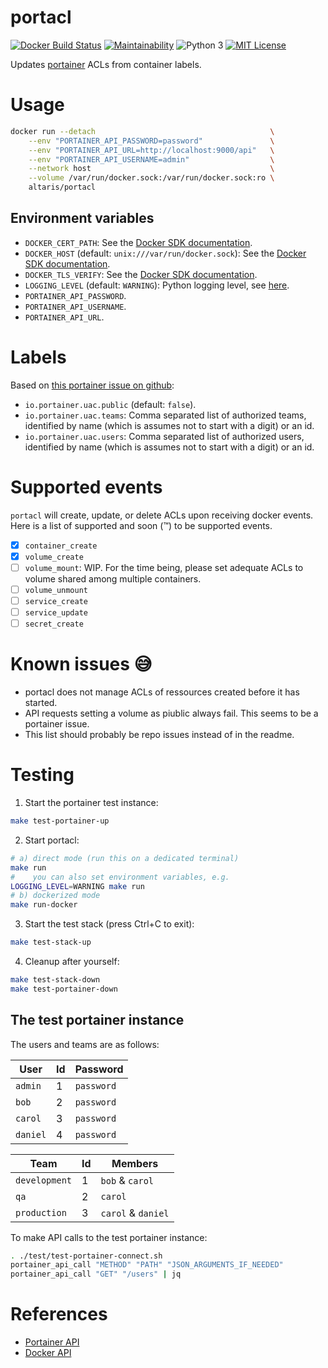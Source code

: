 portacl
=======

[![Docker Build Status](https://img.shields.io/docker/cloud/build/altaris/portacl)](https://hub.docker.com/r/altaris/portacl/)
[![Maintainability](https://api.codeclimate.com/v1/badges/34e440aee948a0bc7b21/maintainability)](https://codeclimate.com/github/altaris/portacl/maintainability)
![Python 3](https://badgen.net/badge/Python/3/blue)
[![MIT License](https://badgen.net/badge/license/MIT/blue)](https://choosealicense.com/licenses/mit/)

Updates [portainer](https://www.portainer.io/) ACLs from container labels.

# Usage

```sh
docker run --detach                                       \
    --env "PORTAINER_API_PASSWORD=password"               \
    --env "PORTAINER_API_URL=http://localhost:9000/api"   \
    --env "PORTAINER_API_USERNAME=admin"                  \
    --network host                                        \
    --volume /var/run/docker.sock:/var/run/docker.sock:ro \
    altaris/portacl
```

## Environment variables

* `DOCKER_CERT_PATH`: See the [Docker SDK
  documentation](https://docker-py.readthedocs.io/en/stable/client.html#creating-a-client).
* `DOCKER_HOST` (default: `unix:///var/run/docker.sock`): See the [Docker SDK
  documentation](https://docker-py.readthedocs.io/en/stable/client.html#creating-a-client).
* `DOCKER_TLS_VERIFY`: See the [Docker SDK
  documentation](https://docker-py.readthedocs.io/en/stable/client.html#creating-a-client).
* `LOGGING_LEVEL` (default: `WARNING`): Python logging level, see
  [here](https://docs.python.org/2/library/logging.html#logging-levels).
* `PORTAINER_API_PASSWORD`.
* `PORTAINER_API_USERNAME`.
* `PORTAINER_API_URL`.

# Labels

Based on [this portainer issue on
github](https://github.com/portainer/portainer/issues/1257#issuecomment-414221956):
* `io.portainer.uac.public` (default: `false`).
* `io.portainer.uac.teams`: Comma separated list of authorized teams,
  identified by name (which is assumes not to start with a digit) or an id.
* `io.portainer.uac.users`: Comma separated list of authorized users,
  identified by name (which is assumes not to start with a digit) or an id.

# Supported events

`portacl` will create, update, or delete ACLs upon receiving docker events.
Here is a list of supported and soon (:tm:) to be supported events.
- [x] `container_create`
- [x] `volume_create`
- [ ] `volume_mount`: WIP. For the time being, please set adequate ACLs to
  volume shared among multiple containers.
- [ ] `volume_unmount`
- [ ] `service_create`
- [ ] `service_update`
- [ ] `secret_create`

# Known issues :sweat_smile:

* portacl does not manage ACLs of ressources created before it has started.
* API requests setting a volume as piublic always fail. This seems to be a
  portainer issue.
* This list should probably be repo issues instead of in the readme.

# Testing

1. Start the portainer test instance:
```sh
make test-portainer-up
```
2. Start portacl:
```sh
# a) direct mode (run this on a dedicated terminal)
make run
#    you can also set environment variables, e.g.
LOGGING_LEVEL=WARNING make run
# b) dockerized mode
make run-docker
```
3. Start the test stack (press Ctrl+C to exit):
```sh
make test-stack-up
```
4. Cleanup after yourself:
```sh
make test-stack-down
make test-portainer-down
```

## The test portainer instance

The users and teams are as follows:

| User     | Id | Password   |
|----------|----|------------|
| `admin`  | 1  | `password` |
| `bob`    | 2  | `password` |
| `carol`  | 3  | `password` |
| `daniel` | 4  | `password` |

| Team          | Id | Members            |
|---------------|----|--------------------|
| `development` | 1  | `bob` & `carol`    |
| `qa`          | 2  | `carol`            |
| `production`  | 3  | `carol` & `daniel` |

To make API calls to the test portainer instance:
```sh
. ./test/test-portainer-connect.sh
portainer_api_call "METHOD" "PATH" "JSON_ARGUMENTS_IF_NEEDED"
portainer_api_call "GET" "/users" | jq
```

# References

* [Portainer API](https://app.swaggerhub.com/apis/deviantony/Portainer/1.22.0/)
* [Docker API](https://docs.docker.com/engine/api/v1.30/)